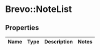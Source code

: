 # Brevo::NoteList

## Properties
Name | Type | Description | Notes
------------ | ------------- | ------------- | -------------


